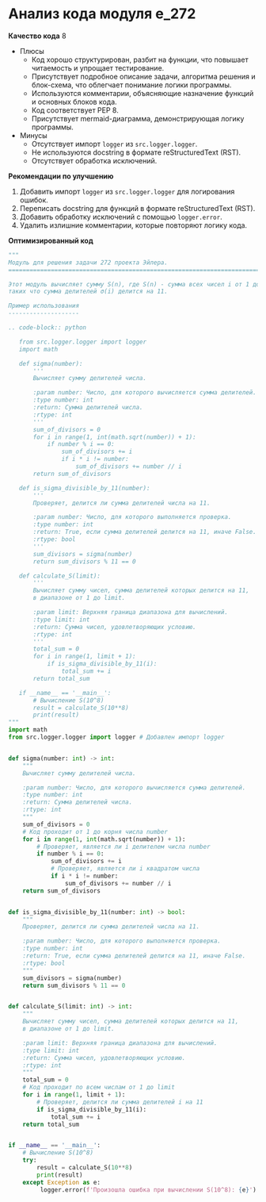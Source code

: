 # Анализ кода модуля e_272

**Качество кода**
8
- Плюсы
    - Код хорошо структурирован, разбит на функции, что повышает читаемость и упрощает тестирование.
    - Присутствует подробное описание задачи, алгоритма решения и блок-схема, что облегчает понимание логики программы.
    - Используются комментарии, объясняющие назначение функций и основных блоков кода.
    - Код соответствует PEP 8.
    - Присутствует mermaid-диаграмма, демонстрирующая логику программы.
- Минусы
    - Отсутствует импорт `logger` из `src.logger.logger`.
    - Не используются docstring в формате reStructuredText (RST).
    - Отсутствует обработка исключений.

**Рекомендации по улучшению**

1.  Добавить импорт `logger` из `src.logger.logger` для логирования ошибок.
2.  Переписать docstring для функций в формате reStructuredText (RST).
3.  Добавить обработку исключений с помощью `logger.error`.
4.  Удалить излишние комментарии, которые повторяют логику кода.

**Оптимизированный код**

```python
"""
Модуль для решения задачи 272 проекта Эйлера.
=========================================================================================

Этот модуль вычисляет сумму S(n), где S(n) - сумма всех чисел i от 1 до n,
таких что сумма делителей σ(i) делится на 11.

Пример использования
--------------------

.. code-block:: python

   from src.logger.logger import logger
   import math

   def sigma(number):
       '''
       Вычисляет сумму делителей числа.

       :param number: Число, для которого вычисляется сумма делителей.
       :type number: int
       :return: Сумма делителей числа.
       :rtype: int
       '''
       sum_of_divisors = 0
       for i in range(1, int(math.sqrt(number)) + 1):
           if number % i == 0:
               sum_of_divisors += i
               if i * i != number:
                   sum_of_divisors += number // i
       return sum_of_divisors

   def is_sigma_divisible_by_11(number):
       '''
       Проверяет, делится ли сумма делителей числа на 11.

       :param number: Число, для которого выполняется проверка.
       :type number: int
       :return: True, если сумма делителей делится на 11, иначе False.
       :rtype: bool
       '''
       sum_divisors = sigma(number)
       return sum_divisors % 11 == 0

   def calculate_S(limit):
       '''
       Вычисляет сумму чисел, сумма делителей которых делится на 11,
       в диапазоне от 1 до limit.

       :param limit: Верхняя граница диапазона для вычислений.
       :type limit: int
       :return: Сумма чисел, удовлетворяющих условию.
       :rtype: int
       '''
       total_sum = 0
       for i in range(1, limit + 1):
           if is_sigma_divisible_by_11(i):
               total_sum += i
       return total_sum

   if __name__ == '__main__':
       # Вычисление S(10^8)
       result = calculate_S(10**8)
       print(result)
"""
import math
from src.logger.logger import logger # Добавлен импорт logger


def sigma(number: int) -> int:
    """
    Вычисляет сумму делителей числа.

    :param number: Число, для которого вычисляется сумма делителей.
    :type number: int
    :return: Сумма делителей числа.
    :rtype: int
    """
    sum_of_divisors = 0
    # Код проходит от 1 до корня числа number
    for i in range(1, int(math.sqrt(number)) + 1):
        # Проверяет, является ли i делителем числа number
        if number % i == 0:
            sum_of_divisors += i
            # Проверяет, является ли i квадратом числа
            if i * i != number:
                sum_of_divisors += number // i
    return sum_of_divisors


def is_sigma_divisible_by_11(number: int) -> bool:
    """
    Проверяет, делится ли сумма делителей числа на 11.

    :param number: Число, для которого выполняется проверка.
    :type number: int
    :return: True, если сумма делителей делится на 11, иначе False.
    :rtype: bool
    """
    sum_divisors = sigma(number)
    return sum_divisors % 11 == 0


def calculate_S(limit: int) -> int:
    """
    Вычисляет сумму чисел, сумма делителей которых делится на 11,
    в диапазоне от 1 до limit.

    :param limit: Верхняя граница диапазона для вычислений.
    :type limit: int
    :return: Сумма чисел, удовлетворяющих условию.
    :rtype: int
    """
    total_sum = 0
    # Код проходит по всем числам от 1 до limit
    for i in range(1, limit + 1):
        # Проверяет, делится ли сумма делителей i на 11
        if is_sigma_divisible_by_11(i):
            total_sum += i
    return total_sum


if __name__ == '__main__':
    # Вычисление S(10^8)
    try:
        result = calculate_S(10**8)
        print(result)
    except Exception as e:
         logger.error(f'Произошла ошибка при вычислении S(10^8): {e}') # Используем logger для обработки ошибок
```